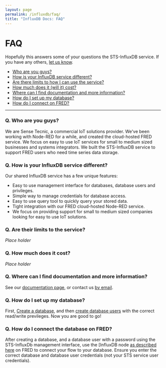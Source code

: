 ```yaml
---
layout: page
permalink: /influxdb/faq/
title: "InfluxDB Docs: FAQ"
---
```

# FAQ
Hopefully this answers some of your questions the STS-InfluxDB service. If you have any others, [let us know](mailto:info@sensetecnic.com).

- [Who are you guys?](#q-who-are-you-guys)
- [How is your InfluxDB service different?](#q-how-is-your-influxdb-service-different)
- [Are there limits to how I can use the service?](#q-are-their-limits-to-the-service)
- [How much does it (will it) cost?](#q-how-much-does-it-cost)
- [Where can I find documentation and more information?](#q-where-can-i-find-documentation-and-more-information)
- [How do I set up my database?](#q-how-do-i-set-up-my-database)
- [How do I connect on FRED?](#q-how-do-i-connect-the-database-on-fred)

___

### Q. Who are you guys?
We are Sense Tecnic, a commercial IoT solutions provider. We've been working with Node-RED for a while, and created the cloud-hosted
FRED service.  We focus on easy to use IoT services for small to medium sized businesses and systems integrators.  We built the STS-InfluxDB service to support FRED users who need time series data storage.

### Q. How is your InfluxDB service different?
Our shared InfluxDB service has a few unique features:
* Easy to use management interface for databases, database users and privileges.
* Simple way to manage credentials for database access.
* Easy to use query tool to quickly query your stored data.
* Tight integration with our FRED cloud-hosted Node-RED service.
* We focus on providing support for small to medium sized companies looking for easy to use IoT solutions.

### Q. Are their limits to the service?
*Place holder*

### Q. How much does it cost?
*Place holder*

### Q. Where can I find documentation and more information?
See our [documentation page](http://docs.sensetecnic.com/influx), or contact us [by email](mailto:info@sensetecnic.com). 

### Q. How do I set up my database?
First, [Create a database](/influxdb/create-database/), and then [create database users](/influxdb/create-user) with the correct read/write previleges. Now you are good to go!

### Q. How do I connect the database on FRED?
After creating a database, and a database user with a password using the STS-InfluxDb management interface, use the [InfluxDB node [as described here](/influxdb/connect-howto) on FRED to connect your flow to your database. Ensure you enter the correct database and database user credentials (not your STS service user credentials).

